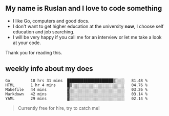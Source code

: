 ## My name is Ruslan and I love to code something

- I like Go, computers and good docs.
- I don't want to get higher education at the university **now**, I choose self education and job searching.
- I will be very happy if you call me for an interview or let me take a look at your code.

Thank you for reading this.

## weekly info about my does
<!--START_SECTION:waka-->
```text
Go         18 hrs 31 mins  ████████████████████▒░░░░   81.48 % 
HTML       1 hr 4 mins     █▒░░░░░░░░░░░░░░░░░░░░░░░   04.76 % 
Makefile   44 mins         ▓░░░░░░░░░░░░░░░░░░░░░░░░   03.26 % 
Markdown   42 mins         ▓░░░░░░░░░░░░░░░░░░░░░░░░   03.14 % 
YAML       29 mins         ▓░░░░░░░░░░░░░░░░░░░░░░░░   02.14 % 
```
<!--END_SECTION:waka-->

> Currently free for hire, try to catch me!
